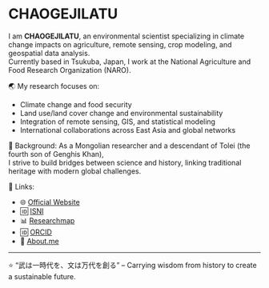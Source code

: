 # CHAOGEJILATU

I am **CHAOGEJILATU**, an environmental scientist specializing in climate change impacts on agriculture, 
remote sensing, crop modeling, and geospatial data analysis.  
Currently based in Tsukuba, Japan, I work at the National Agriculture and Food Research Organization (NARO).  

🌏 My research focuses on:
- Climate change and food security  
- Land use/land cover change and environmental sustainability  
- Integration of remote sensing, GIS, and statistical modeling  
- International collaborations across East Asia and global networks  

🧭 Background:
As a Mongolian researcher and a descendant of Tolei (the fourth son of Genghis Khan),  
I strive to build bridges between science and history, linking traditional heritage with modern global challenges.  

📌 Links:
- 🌐 [Official Website](https://www.chaogejilatu.com)  
- 🆔 [ISNI](https://isni.org/isni/0000000528391004)  
- 📊 [Researchmap](https://researchmap.jp/chaogejilatu)  
- 🆔 [ORCID](https://orcid.org/0000-0002-8544-3868)  
- 📰 [About.me](https://about.me/chaogejilatu)  


---
⭐ “武は一時代を、文は万代を創る” – Carrying wisdom from history to create a sustainable future.
